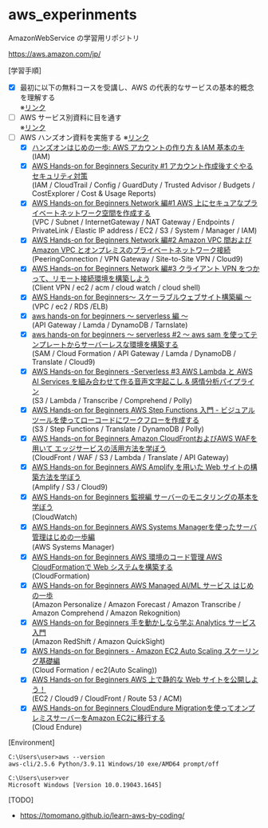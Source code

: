 # aws_experinments

AmazonWebService の学習用リポジトリ

https://aws.amazon.com/jp/

[学習手順]

- [x] 最初に以下の無料コースを受講し、AWS の代表的なサービスの基本的概念を理解する  
       ※[リンク](https://explore.skillbuilder.aws/learn/course/1875/play/27620/aws-cloud-practitioner-essentials-japanese-ri-ben-yu-shi-xie-ban)
- [ ] AWS サービス別資料に目を通す  
       ※[リンク](https://aws.amazon.com/jp/aws-jp-introduction/aws-jp-webinar-service-cut/)
- [ ] AWS ハンズオン資料を実施する
      ※[リンク](https://aws.amazon.com/jp/aws-jp-introduction/aws-jp-webinar-hands-on/)
  - [x] [ハンズオンはじめの一歩: AWS アカウントの作り方 & IAM 基本のキ](https://pages.awscloud.com/event_JAPAN_Ondemand_Hands-on-for-Beginners-1st-Step_LP.html?trk=aws_introduction_page)  
         (IAM)
  - [x] [AWS Hands-on for Beginners
        Security #1 アカウント作成後すぐやるセキュリティ対策](https://pages.awscloud.com/event_JAPAN_Ondemand_Hands-on-for-Beginners-Security-1_LP.html?trk=aws_introduction_page)  
         (IAM / CloudTrail / Config / GuardDuty / Trusted Advisor / Budgets / CostExplorer / Cost & Usage Reports)
  - [x] [AWS Hands-on for Beginners
        Network 編#1 AWS 上にセキュアなプライベートネットワーク空間を作成する](https://pages.awscloud.com/JAPAN-event-OE-Hands-on-for-Beginners-Network1-2020-reg-event-CP_143.html)  
         (VPC / Subnet / InternetGateway / NAT Gateway / Endpoints / PrivateLink / Elastic IP address / EC2 / S3 / System / Manager / IAM)
  - [x] [AWS Hands-on for Beginners
        Network 編#2 Amazon VPC 間および Amazon VPC とオンプレミスのプライベートネットワーク接続](https://pages.awscloud.com/JAPAN-event-OE-Hands-on-for-Beginners-Network2-updated-202009-reg-event-CP_873.html)  
         (PeeringConnection / VPN Gateway / Site-to-Site VPN / Cloud9)
  - [x] [AWS Hands-on for Beginners Network 編#3 クライアント VPN をつかって、リモート接続環境を構築しよう](https://pages.awscloud.com/JAPAN-event-OE-Hands-on-for-Beginners-Network-3-2022-confirmation-312.html)  
         (Client VPN / ec2 / acm / cloud watch / cloud shell)
  - [x] [AWS Hands-on for Beginners〜 スケーラブルウェブサイト構築編 〜](https://pages.awscloud.com/event_JAPAN_Hands-on-for-Beginners-Scalable_Contents.html)  
         (VPC / ec2 / RDS /ELB)
  - [x] [aws hands-on for beginners 〜 serverless 編 〜](https://pages.awscloud.com/event_JAPAN_Hands-on-for-Beginners-Serverless-2019_Contents.html)  
    (API Gateway / Lamda / DynamoDB / Tarnslate)
  - [x] [aws hands-on for beginners 〜 serverless #2 〜 aws sam を使ってテンプレートからサーバーレスな環境を構築する](https://pages.awscloud.com/event_JAPAN_Ondemand_Hands-on-for-Beginners-Serverless-2_CP.html)  
     (SAM / Cloud Formation / API Gateway / Lamda / DynamoDB / Translate / Cloud9)  
  - [x] [AWS Hands-on for Beginners -Serverless #3 AWS Lambda と AWS AI Services を組み合わせて作る音声文字起こし & 感情分析パイプライン](https://pages.awscloud.com/event_JAPAN_Ondemand_Hands-on-for-Beginners-Serverless-3_CP.html)  
     (S3 / Lambda / Transcribe / Comprehend / Polly)  
  - [x] [AWS Hands-on for Beginners AWS Step Functions 入門 - ビジュアルツールを使ってローコードにワークフローを作成する](https://pages.awscloud.com/JAPAN-event-OE-Hands-on-for-Beginners-StepFunctions-2022-confirmation-556.html)  
     (S3 / Step Functions / Translate / DynamoDB / Polly)
  - [x] [AWS Hands-on for Beginners Amazon CloudFrontおよびAWS WAFを用いて エッジサービスの活用方法を学ぼう](https://pages.awscloud.com/JAPAN-event-OE-Hands-on-for-Beginners-CF_WAF-2021-confirmation-343.html)  
     (CloudFront / WAF / S3 / Lambda / Translate / API Gateway) 
  - [x] [AWS Hands-on for Beginners AWS Amplify を用いた Web サイトの構築方法を学ぼう](https://pages.awscloud.com/JAPAN-event-OE-Hands-on-for-Beginners-amplify-2022-confirmation-774.html)  
     (Amplify / S3 / Cloud9)　　
  - [x] [AWS Hands-on for Beginners 監視編 サーバーのモニタリングの基本を学ぼう](https://pages.awscloud.com/JAPAN-event-OE-Hands-on-for-Beginners-monitoring-2020-reg-event-CP_707.html)  
     (CloudWatch)　　
  - [x] [AWS Hands-on for Beginners AWS Systems Managerを使ったサーバ管理はじめの一歩編](https://pages.awscloud.com/JAPAN-event-OE-Hands-on-for-Beginners-systems-manager-2022-confirmation-493.html)  
     (AWS Systems Manager)　
  - [x] [AWS Hands-on for Beginners AWS 環境のコード管理 AWS CloudFormationで Web システムを構築する](https://pages.awscloud.com/JAPAN-event-OE-Hands-on-for-Beginners-cfn-2020-reg-event-CP_707.html)  
     (CloudFormation)  
  - [x] [AWS Hands-on for Beginners AWS Managed AI/ML サービス はじめの一歩](https://pages.awscloud.com/JAPAN-event-OE-Hands-on-for-Beginners-AIML-2021-confirmation.html)  
     (Amazon Personalize / Amazon Forecast / Amazon Transcribe / Amazon Comprehend / Amazon Rekognition)  
  - [x] [AWS Hands-on for Beginners
手を動かしなら学ぶ Analytics サービス入門](https://pages.awscloud.com/JAPAN-event-OE-Hands-on-for-Beginners-Analytics-2021-confirmation-555.html)  
     (Amazon RedShift / Amazon QuickSight)
  - [x] [AWS Hands-on for Beginners - Amazon EC2 Auto Scaling スケーリング基礎編](https://pages.awscloud.com/JAPAN-event-OE-Hands-on-for-Beginners-Auto_Scaling-2021-confirmation-998.html)  
     (Cloud Formation / ec2(Auto Scaling))
  - [x] [AWS Hands-on for Beginners AWS 上で静的な Web サイトを公開しよう！](https://pages.awscloud.com/JAPAN-event-OE-Hands-on-for-Beginners-StaticWebsiteHosting-2020-reg-event-CP_1216.html)  
     (EC2 / Cloud9 / CloudFront / Route 53 / ACM)  
  - [x] [AWS Hands-on for Beginners
CloudEndure Migrationを使ってオンプレミスサーバーをAmazon EC2に移行する](https://pages.awscloud.com/JAPAN_FIELD_WEBINAR_Hands-on-for-Beginners-CloudEndureMigration_2020_7010z000001M1HA_Hands-on-for-Beginners-network2-2020.html)  
     (Cloud Endure)
     
[Environment]

```
C:\Users\user>aws --version
aws-cli/2.5.6 Python/3.9.11 Windows/10 exe/AMD64 prompt/off

C:\Users\user>ver
Microsoft Windows [Version 10.0.19043.1645]
```

[TODO]

- https://tomomano.github.io/learn-aws-by-coding/
